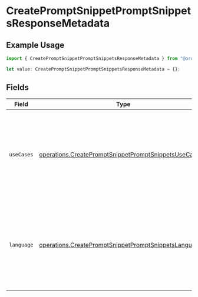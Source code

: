 # CreatePromptSnippetPromptSnippetsResponseMetadata

## Example Usage

```typescript
import { CreatePromptSnippetPromptSnippetsResponseMetadata } from "@orq-ai/node/models/operations";

let value: CreatePromptSnippetPromptSnippetsResponseMetadata = {};
```

## Fields

| Field                                                                                                                          | Type                                                                                                                           | Required                                                                                                                       | Description                                                                                                                    |
| ------------------------------------------------------------------------------------------------------------------------------ | ------------------------------------------------------------------------------------------------------------------------------ | ------------------------------------------------------------------------------------------------------------------------------ | ------------------------------------------------------------------------------------------------------------------------------ |
| `useCases`                                                                                                                     | [operations.CreatePromptSnippetPromptSnippetsUseCases](../../models/operations/createpromptsnippetpromptsnippetsusecases.md)[] | :heavy_minus_sign:                                                                                                             | A list of use cases that the prompt is meant to be used for. Use this field to categorize the prompt for your own purpose      |
| `language`                                                                                                                     | [operations.CreatePromptSnippetPromptSnippetsLanguage](../../models/operations/createpromptsnippetpromptsnippetslanguage.md)   | :heavy_minus_sign:                                                                                                             | The language that the prompt is written in. Use this field to categorize the prompt for your own purpose                       |